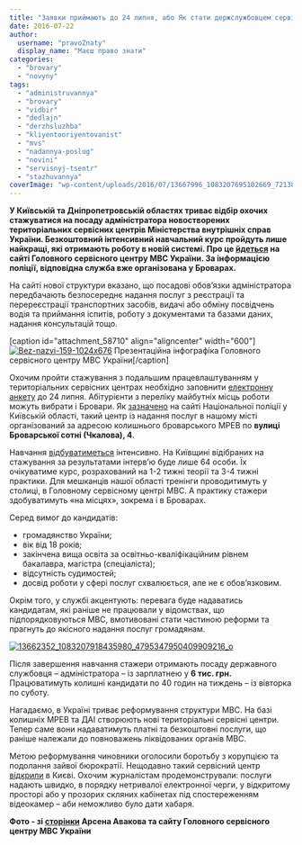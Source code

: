 ```yaml
---
title: "Заявки приймають до 24 липня, або Як стати держслужбовцем сервісного центру МВС у Броварах"
date: 2016-07-22
author: 
  username: "pravoZnaty"
  display_name: "Маєш право знати"
categories: 
  - "brovary"
  - "novyny"
tags: 
  - "administruvannya"
  - "brovary"
  - "vidbir"
  - "dedlajn"
  - "derzhsluzhba"
  - "kliyentooriyentovanist"
  - "mvs"
  - "nadannya-poslug"
  - "novini"
  - "servisnyj-tsentr"
  - "stazhuvannya"
coverImage: "wp-content/uploads/2016/07/13667996_1083207695102669_7213828275872860519_o.jpg"
---
```


**У Київській та Дніпропетровській областях триває відбір охочих стажуватися на посаду адміністратора новостворених територіальних сервісних центрів Міністерства внутрішніх справ України. Безкоштовний інтенсивний навчальний курс пройдуть лише найкращі, які отримають роботу в новій системі. Про це [йдеться](http://hsc.gov.ua/2016/07/14/mvs-ogoloshuye-nabir-na-stazhuvannya-v-servisnih-tsentrah-mvs/) на сайті Головного сервісного центру МВС України. За інформацією поліції, відповідна служба вже організована у Броварах.**

На сайті нової структури вказано, що посадові обов’язки адміністратора передбачають безпосереднє надання послуг з реєстрації та перереєстрації транспортних засобів, видачі або обміну посвідчень водія та приймання іспитів, роботу з документами та базами даних, надання консультацій тощо.

\[caption id="attachment\_58710" align="aligncenter" width="600"\][![Bez-nazvi-159-1024x676](https://mpz.brovary.org/wp-content/uploads/2016/07/Bez-nazvi-159-1024x676.png)](https://mpz.brovary.org/wp-content/uploads/2016/07/Bez-nazvi-159-1024x676.png) Презентаційна інфографіка Головного сервісного центру МВС України\[/caption\]

Охочим пройти стажування з подальшим працевлаштуванням у територіальних сервісних центрах необхідно заповнити [електронну анкету](https://docs.google.com/forms/d/e/1FAIpQLSeKr3fvA3SZ2HonLeJoPtV5A0s4VHHpx6dFAibxjXBDVvszgw/viewform?c=0&w=1) до 24 липня. Абітурієнти з переліку майбутніх місць роботи можуть вибрати і Бровари. Як [зазначено](http://www.kv.npu.gov.ua/uk/publish/article/81664) на сайті Національної поліції у Київській області, такий центр із надання послуг в нашому місті організований за адресою колишнього броварського МРЕВ по **вулиці Броварської сотні (Чкалова), 4**.

Навчання [відбуватиметься](http://hsc.gov.ua/wp-content/uploads/2016/07/tablitsa_daty_Dnepr-Kiev.pdf) інтенсивно. На Київщині відібраних на стажування за результатами інтерв’ю буде лише 64 особи. Їх очікуватиме курс, розрахований на 1-2 тижні теорії та 3-4 тижні практики. Для мешканців нашої області тренінги проводитимуть у столиці, в Головному сервісному центрі МВС. А практику стажери здобуватимуть «на місцях», зокрема і в Броварах.

Серед вимог до кандидатів:

- громадянство України;
- вік від 18 років;
- закінчена вища освіта за освітньо-кваліфікаційним рівнем бакалавра, магістра (спеціаліста);
- відсутність судимостей;
- досвід роботи у сфері послуг схвалюється, але не є обов’язковим.

Окрім того, у службі акцентують: перевага буде надаватись  кандидатам, які раніше не працювали у відомствах, що підпорядковуються МВС, вмотивовані стати частиною реформи та прагнуть до якісного надання послуг громадянам.

[![13662352_1083207918435980_4795347950409909216_o](https://mpz.brovary.org/wp-content/uploads/2016/07/13662352_1083207918435980_4795347950409909216_o.jpg)](https://mpz.brovary.org/wp-content/uploads/2016/07/13662352_1083207918435980_4795347950409909216_o.jpg)

Після завершення навчання стажери отримають посаду державного службовця – адміністратора – із зарплатнею у **6 тис. грн.** Працюватимуть колишні кандидати по 40 годин на тиждень – із вівторка по суботу.

Нагадаємо, в Україні триває реформування структури МВС. На базі колишніх МРЕВ та ДАІ створюють нові територіальні сервісні центри. Тепер саме вони надаватимуть платні та безкоштовні послуги, що раніше належали до повноважень ліквідованих органів МВС.

Метою реформування чиновники оголосили боротьбу з корупцією та подолання зайвої бюрократії. Нещодавно такий сервісний центр [відкрили](https://www.youtube.com/watch?v=XPmP7h-nf4w) в Києві. Охочим журналістам продемонстрували: послуги надають швидко, в порядку нетривалої електронної черги, у відкритому просторі або у прозорих скляних кабінетах під спостереженням відеокамер – аби неможливо було дати хабаря.

**Фото - зі [сторінки](https://www.facebook.com/arsen.avakov.1/posts/1083209258435846) Арсена Авакова та сайту Головного сервісного центру МВС України**
